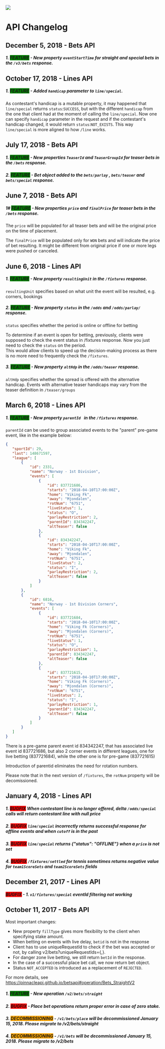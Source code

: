 <img _ngcontent-c2="" src="https://avatars2.githubusercontent.com/u/31601407?s=70&amp;u=f3c6e1cfc8a26665e4a4df6d8da4a7ee527aeceb&amp;v=4" style="background-color: transparent;"> 

                   
 #  **API Changelog**
## December 5, 2018 - Bets API 

##### 1. <span style="background-color:green">FEATURE</span>  - New property `eventStartTime` for straight and special bets in the `/v3/bets` response.

 
## October 17, 2018 - Lines API 

##### 1. <span style="background-color:green">FEATURE</span>  - Added `handicap` parameter to  `line/special`.
As contestant's handicap is a mutable property,  it may happened that `line/special` returns `status`:`SUCCESS`, but with the different `handicap` from the one that client had at the moment of calling the  `line/special`. Now one can specify `handicap` parameter in the request and if the contestant's handicap changed, it would return `status`:`NOT_EXISTS`. This way  `line/special` is more aligned to how `/line` works.


## July 17, 2018 - Bets API 

##### 1. <span style="background-color:green">FEATURE</span>  - New properties `TeaserId` and `TeaserGroupId` for teaser bets in the `/bets` response.

##### 2. <span style="background-color:green">FEATURE</span>  - Bet object added to the `bets/parlay` , `bets/teaser` and `bets/special` response.

## June 7, 2018 - Bets API 

##### 1# <span style="background-color:green">FEATURE</span>  - New properties `price` and `finalPrice` for teaser bets  in the `/bets` response.
The `price` will be populated for all teaser bets and will be the original price on the time of placement.

The `finalPrice` will be populated only for `WON` bets and will indicate the price of bet resulting. It might be different from original price if one or more legs were pushed or canceled.


## June 6, 2018 - Lines API 

##### 1. <span style="background-color:green">FEATURE</span>  - New property `resultingUnit` in the `/fixtures` response.

`resultingUnit` specifies based on what unit the event will be resulted, e.g. corners, bookings 

##### 2. <span style="background-color:green">FEATURE</span>  - New property `status` in the `/odds` and `/odds/parlay/` response.

`status` specifies whether the period is online or offline for betting 

To determine if an event is open for betting, previously, clients were supposed to check the event status in /fixtures response.
Now you just need to check the `status` on the period.  
This would allow clients to speed up the decision-making process as there is no more need to frequently check the `/fixtures`. 

##### 3. <span style="background-color:green">FEATURE</span>  - New property `altHdp` in the `/odds/teaser` response.

`altHdp` specifies whether the spread is offered with the alternative handicap. Events with alternative teaser handicaps may vary from the teaser definition in `/teaser/groups`


 ## March 6, 2018 - Lines API 

 ##### 1. <span style="background-color:green">FEATURE</span>  - New property `parentId ` in the `/fixtures` response.

 `parentId` can be used to group associated events to the "parent" pre-game event, like in the example below:
 ``` json
 {
    "sportId": 29,
    "last": 148671597,
    "league": [
        {
            "id": 2331,
            "name": "Norway - 1st Division",
            "events": [
                {
                    "id": 837721686,
                    "starts": "2018-04-10T17:00:00Z",
                    "home": "Viking Fk",
                    "away": "Mjondalen",
                    "rotNum": "6751",
                    "liveStatus": 1,
                    "status": "O",
                    "parlayRestriction": 2,
                    "parentId": 834342247,
                    "altTeaser": false
                },
                {
                    "id": 834342247,
                    "starts": "2018-04-10T17:00:00Z",
                    "home": "Viking Fk",
                    "away": "Mjondalen",
                    "rotNum": "6751",
                    "liveStatus": 2,
                    "status": "I",
                    "parlayRestriction": 2,
                    "altTeaser": false
                }
            ]
        },
        {
            "id": 6816,
            "name": "Norway - 1st Division Corners",
            "events": [
                {
                    "id": 837721684,
                    "starts": "2018-04-10T17:00:00Z",
                    "home": "Viking Fk (Corners)",
                    "away": "Mjondalen (Corners)",
                    "rotNum": "6751",
                    "liveStatus": 1,
                    "status": "O",
                    "parlayRestriction": 1,
                    "parentId": 834342247,
                    "altTeaser": false
                },
                {
                    "id": 837721615,
                    "starts": "2018-04-10T17:00:00Z",
                    "home": "Viking Fk (Corners)",
                    "away": "Mjondalen (Corners)",
                    "rotNum": "6751",
                    "liveStatus": 2,
                    "status": "I",
                    "parlayRestriction": 1,
                    "parentId": 834342247,
                    "altTeaser": false
                }
            ]
        }
    ]
} 
```

There is a pre-game parent event id 834342247, that has associated live event id 837721686, but also 2 corner events in different leagues, one for live betting (837721684), while the other one is for pre-game (837721615)

Introduction of parentid eliminates the need for rotation numbers. 

Please note that in the next version of `/fixtures`, the `rotNum` property will be decomissioned.


## January 4, 2018 - Lines API 

##### 1. <span style="background-color:red">BUGFIX</span>  When contestant line is no longer offered, delta `/odds/special` calls  will return contestant line with null price
##### 2. <span style="background-color:red">BUGFIX</span> `line/special` incorrectly returns successful response for offline events and when `cutoff` is in the past
##### 3. <span style="background-color:red">BUGFIX</span>  `line/special` returns {"status": "OFFLINE"} when a `price` is not set 
##### 4. <span style="background-color:red">BUGFIX</span> `/fixtures/settled` for tennis sometimes returns negative value for `team1ScoreSets` and `team2ScoreSets` fields


## December 21, 2017 - Lines API 
##### <span style="background-color:red">BUGFIX</span> - 1. `v1/fixtures/special`  eventId filtering not working


## October 11, 2017 - Bets API

Most important changes:
 * New property `fillType` gives more flexibility to the client when specifying stake amount.   
 * When betting on events with live delay, `betid` is not in the response 
 * Client has to use uniqueRequestId to check if the bet was accepted or not, by calling v2/bets?uniqueRequestIds={,}. 
 * For danger zone live betting, we still return `betId` in the response. 
 * In the case of a successful place bet call, we now return bet object. 
 * Status `NOT_ACCEPTED` is introduced as a replacement of `REJECTED`.  
 
 For more details, see https://pinnacleapi.github.io/betsapi#operation/Bets_StraightV2

 ##### 1. <span style="background-color:green">FEATURE</span>  - New operation `/v2/bets/straight`

 ##### 2. <span style="background-color:red">BUGFIX</span>  - Place bet operations return proper error in case of zero stake.

 ##### 3. <span style="background-color:orange">DECOMMISSIONING</span>  - `/v1/bets/place` will be decommissioned January 15, 2018. Please migrate to /v2/bets/straight 
 
 ##### 4. <span style="background-color:orange">DECOMMISSIONING</span>  - `/v1/bets` will be decommissioned January 15, 2018. Please migrate to /v2/bets 

  

